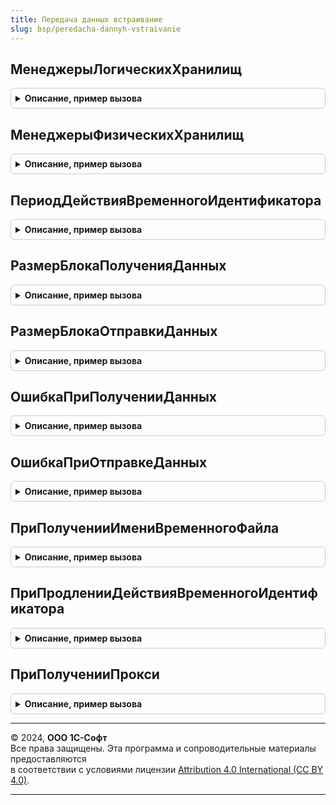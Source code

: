 ```yaml
---
title: Передача данных встраивание
slug: bsp/peredacha-dannyh-vstraivanie
---
```



## МенеджерыЛогическихХранилищ
<details style="margin: 1em 0; padding: 0.5em; border: 1px solid #ccc; border-radius: 6px;">

<summary style="font-weight: bold; cursor: pointer;">Описание, пример вызова</summary>

```bsl

// Определяет менеджеры логических хранилищ.
//
// Параметры:
//   ВсеМенеджерыЛогическихХранилищ - Соответствие из Строка - менеджеры логических хранилищ:
//    * Ключ - Строка - идентификатор логического хранилища;
//    * Значение - ОбщийМодуль - менеджер логического хранилища.
//
//@skip-check module-empty-method
Процедура МенеджерыЛогическихХранилищ(ВсеМенеджерыЛогическихХранилищ) Экспорт
```

Пример вызова
```bsl
ПередачаДанныхВстраивание.МенеджерыЛогическихХранилищ(ВсеМенеджерыЛогическихХранилищ) 
```
</details>

## МенеджерыФизическихХранилищ
<details style="margin: 1em 0; padding: 0.5em; border: 1px solid #ccc; border-radius: 6px;">

<summary style="font-weight: bold; cursor: pointer;">Описание, пример вызова</summary>

```bsl

// Определяет менеджеры физических хранилищ.
//
// Параметры:
//   ВсеМенеджерыФизическихХранилищ - Соответствие из Строка - менеджеры физических хранилищ:
//    * Ключ - Строка - идентификатор физического хранилища;
//    * Значение - ОбщийМодуль - менеджер физического хранилища.
//
//@skip-check module-empty-method
Процедура МенеджерыФизическихХранилищ(ВсеМенеджерыФизическихХранилищ) Экспорт
```

Пример вызова
```bsl
ПередачаДанныхВстраивание.МенеджерыФизическихХранилищ(ВсеМенеджерыФизическихХранилищ) 
```
</details>

## ПериодДействияВременногоИдентификатора
<details style="margin: 1em 0; padding: 0.5em; border: 1px solid #ccc; border-radius: 6px;">

<summary style="font-weight: bold; cursor: pointer;">Описание, пример вызова</summary>

```bsl

// Определяет период действия временного идентификатора.
//
// Параметры:
//   ПериодДействияВременногоИдентификатора - Число - период действия временного идентификатора.
//
//@skip-check module-empty-method
Процедура ПериодДействияВременногоИдентификатора(ПериодДействияВременногоИдентификатора) Экспорт
```

Пример вызова
```bsl
ПередачаДанныхВстраивание.ПериодДействияВременногоИдентификатора(ПериодДействияВременногоИдентификатора) 
```
</details>

## РазмерБлокаПолученияДанных
<details style="margin: 1em 0; padding: 0.5em; border: 1px solid #ccc; border-radius: 6px;">

<summary style="font-weight: bold; cursor: pointer;">Описание, пример вызова</summary>

```bsl

// Определяет размер блока получения данных.
//
// Параметры:
//   РазмерБлокаПолученияДанных - Число - размер блока получения данных в байтах.
//
//@skip-check module-empty-method
Процедура РазмерБлокаПолученияДанных(РазмерБлокаПолученияДанных) Экспорт
```

Пример вызова
```bsl
ПередачаДанныхВстраивание.РазмерБлокаПолученияДанных(РазмерБлокаПолученияДанных) 
```
</details>

## РазмерБлокаОтправкиДанных
<details style="margin: 1em 0; padding: 0.5em; border: 1px solid #ccc; border-radius: 6px;">

<summary style="font-weight: bold; cursor: pointer;">Описание, пример вызова</summary>

```bsl

// Определяет размер блока отправки данных.
//
// Параметры:
//   РазмерБлокаОтправкиДанных - Число - размер блока отправки данных в байтах.
//
//@skip-check module-empty-method
Процедура РазмерБлокаОтправкиДанных(РазмерБлокаОтправкиДанных) Экспорт
```

Пример вызова
```bsl
ПередачаДанныхВстраивание.РазмерБлокаОтправкиДанных(РазмерБлокаОтправкиДанных) 
```
</details>

## ОшибкаПриПолученииДанных
<details style="margin: 1em 0; padding: 0.5em; border: 1px solid #ccc; border-radius: 6px;">

<summary style="font-weight: bold; cursor: pointer;">Описание, пример вызова</summary>

```bsl

// Вызывается при ошибке получения данных.
//
// Параметры:
//   Ответ - HTTPСервисОтвет - ответ сервиса при получении данных.
//
//@skip-check module-empty-method
Процедура ОшибкаПриПолученииДанных(Ответ) Экспорт
```

Пример вызова
```bsl
ПередачаДанныхВстраивание.ОшибкаПриПолученииДанных(Ответ) 
```
</details>

## ОшибкаПриОтправкеДанных
<details style="margin: 1em 0; padding: 0.5em; border: 1px solid #ccc; border-radius: 6px;">

<summary style="font-weight: bold; cursor: pointer;">Описание, пример вызова</summary>

```bsl

// Вызывается при ошибке отправки данных.
//
// Параметры:
//   Ответ - HTTPСервисОтвет - ответ сервиса при отправке данных.
//
//@skip-check module-empty-method
Процедура ОшибкаПриОтправкеДанных(Ответ) Экспорт
```

Пример вызова
```bsl
ПередачаДанныхВстраивание.ОшибкаПриОтправкеДанных(Ответ) 
```
</details>

## ПриПолученииИмениВременногоФайла
<details style="margin: 1em 0; padding: 0.5em; border: 1px solid #ccc; border-radius: 6px;">

<summary style="font-weight: bold; cursor: pointer;">Описание, пример вызова</summary>

```bsl

// Вызывается при получении имени временного файла.
//
// Параметры:
//   ИмяВременногоФайла - Строка - имя временного файла.
//   Расширение - Строка - желаемое расширение имени временного файла.
//   ДополнительныеПараметры - Структура - дополнительные параметры временного файла.
//
//@skip-check module-empty-method
Процедура ПриПолученииИмениВременногоФайла(ИмяВременногоФайла, Расширение) Экспорт
```

Пример вызова
```bsl
ПередачаДанныхВстраивание.ПриПолученииИмениВременногоФайла(ИмяВременногоФайла, Расширение) 
```
</details>

## ПриПродленииДействияВременногоИдентификатора
<details style="margin: 1em 0; padding: 0.5em; border: 1px solid #ccc; border-radius: 6px;">

<summary style="font-weight: bold; cursor: pointer;">Описание, пример вызова</summary>

```bsl

// Вызывается при продлении действия временного идентификатора.
//
// Параметры:
//   Идентификатор - Строка - идентификатор запроса.
//   Дата - Дата - дата регистрации запроса.
//   Запрос - Структура - исходный HTTP-запрос:
//    * HTTPМетод - Строка - HTTP-метод;
//    * БазовыйURL - Строка - базовая часть URL-запроса, включающая имя сервиса;
//    * Заголовки - ФиксированноеСоответствие из Строка - заголовки HTTP-запроса;
//    * ОтносительныйURL - Строка - относительную часть URL-адреса (относительно сервиса);
//    * ПараметрыURL - ФиксированноеСоответствие из Строка - части URL-адреса, которые были параметризованы в шаблоне;
//    * ПараметрыЗапроса - ФиксированноеСоответствие из Строка - параметры запроса (в строке URL-адреса параметры следуют после знака запроса);
//    * ИдентификаторЗапроса - Строка - уникальный идентификатор запроса;
//    * ТипЗапроса - Строка - тип запроса;
//    * ИмяВременногоФайла - Строка - имя используемого временного файла.
//
//@skip-check module-empty-method
Процедура ПриПродленииДействияВременногоИдентификатора(Идентификатор, Дата, Запрос) Экспорт
```

Пример вызова
```bsl
ПередачаДанныхВстраивание.ПриПродленииДействияВременногоИдентификатора(Идентификатор, Дата, Запрос) 
```
</details>

## ПриПолученииПрокси
<details style="margin: 1em 0; padding: 0.5em; border: 1px solid #ccc; border-radius: 6px;">

<summary style="font-weight: bold; cursor: pointer;">Описание, пример вызова</summary>

```bsl

// Вызывается при получении Прокси, используемого для соединения с сервером.
//
// Параметры:
//  Прокси - Неопределено, ИнтернетПрокси - Прокси, используемый для соединения с сервером.
//  СтруктураURI - Структура - поля:
//    * Схема - Строка - схема из URI
//    * Логин - Строка - логин из URI
//    * Пароль - Строка - пароль из URI
//    * Хост - Строка - хост из URI
//    * Порт - Число - порт из URI
//    * ПутьНаСервере - Строка - часть <путь>?<параметры>#<якорь> из URI
//
//@skip-check module-empty-method
Процедура ПриПолученииПрокси(Прокси, СтруктураURI) Экспорт
```

Пример вызова
```bsl
ПередачаДанныхВстраивание.ПриПолученииПрокси(Прокси, СтруктураURI) 
```
</details>

---

© 2024, **ООО 1С-Софт**  
Все права защищены. Эта программа и сопроводительные материалы предоставляются  
в соответствии с условиями лицензии [Attribution 4.0 International (CC BY 4.0)](https://creativecommons.org/licenses/by/4.0/legalcode).

---
